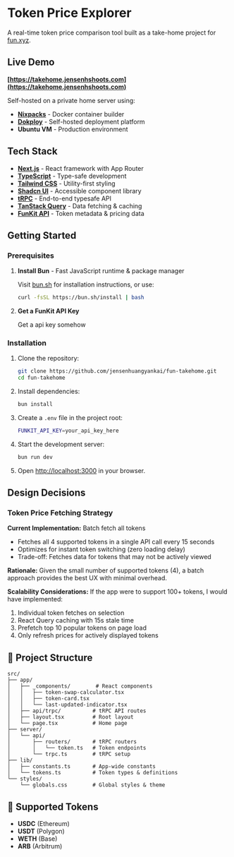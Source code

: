 # Token Price Explorer

A real-time token price comparison tool built as a take-home project for [fun.xyz](https://fun.xyz).

## Live Demo

**[https://takehome.jensenhshoots.com](https://takehome.jensenhshoots.com)**

Self-hosted on a private home server using:
- **[Nixpacks](https://nixpacks.com/)** - Docker container builder
- **[Dokploy](https://dokploy.com/)** - Self-hosted deployment platform
- **Ubuntu VM** - Production environment

## Tech Stack

- **[Next.js](https://nextjs.org/)** - React framework with App Router
- **[TypeScript](https://www.typescriptlang.org/)** - Type-safe development
- **[Tailwind CSS](https://tailwindcss.com/)** - Utility-first styling
- **[Shadcn UI](https://ui.shadcn.com/)** - Accessible component library
- **[tRPC](https://trpc.io/)** - End-to-end typesafe API
- **[TanStack Query](https://tanstack.com/query)** - Data fetching & caching
- **[FunKit API](https://docs.fun.xyz/)** - Token metadata & pricing data

## Getting Started

### Prerequisites

1. **Install Bun** - Fast JavaScript runtime & package manager
   
   Visit [bun.sh](https://bun.sh) for installation instructions, or use:
   ```bash
   curl -fsSL https://bun.sh/install | bash
   ```

2. **Get a FunKit API Key**
   
   Get a api key somehow

### Installation

1. Clone the repository:
   ```bash
   git clone https://github.com/jensenhuangyankai/fun-takehome.git
   cd fun-takehome
   ```

2. Install dependencies:
   ```bash
   bun install
   ```

3. Create a `.env` file in the project root:
   ```bash
   FUNKIT_API_KEY=your_api_key_here
   ```

4. Start the development server:
   ```bash
   bun run dev
   ```

5. Open [http://localhost:3000](http://localhost:3000) in your browser.

## Design Decisions

### Token Price Fetching Strategy

**Current Implementation:** Batch fetch all tokens
- Fetches all 4 supported tokens in a single API call every 15 seconds
- Optimizes for instant token switching (zero loading delay)
- Trade-off: Fetches data for tokens that may not be actively viewed

**Rationale:** 
Given the small number of supported tokens (4), a batch approach provides the best UX with minimal overhead.

**Scalability Considerations:**
If the app were to support 100+ tokens, I would have implemented:
1. Individual token fetches on selection
2. React Query caching with 15s stale time
3. Prefetch top 10 popular tokens on page load
4. Only refresh prices for actively displayed tokens

## 📁 Project Structure

```
src/
├── app/
│   ├── _components/        # React components
│   │   ├── token-swap-calculator.tsx
│   │   ├── token-card.tsx
│   │   └── last-updated-indicator.tsx
│   ├── api/trpc/          # tRPC API routes
│   ├── layout.tsx         # Root layout
│   └── page.tsx           # Home page
├── server/
│   └── api/
│       ├── routers/       # tRPC routers
│       │   └── token.ts   # Token endpoints
│       └── trpc.ts        # tRPC setup
├── lib/
│   ├── constants.ts       # App-wide constants
│   └── tokens.ts          # Token types & definitions
└── styles/
    └── globals.css        # Global styles & theme
```

## 🎨 Supported Tokens

- **USDC** (Ethereum)
- **USDT** (Polygon)
- **WETH** (Base)
- **ARB** (Arbitrum)




